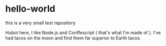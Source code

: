 # hello-world
this is a very small test repository

Hubot here, I like Node.js and Conffescript ( that's what I'm made of ).
I've had tacos on the moon and find them far superior to Earth tacos.
